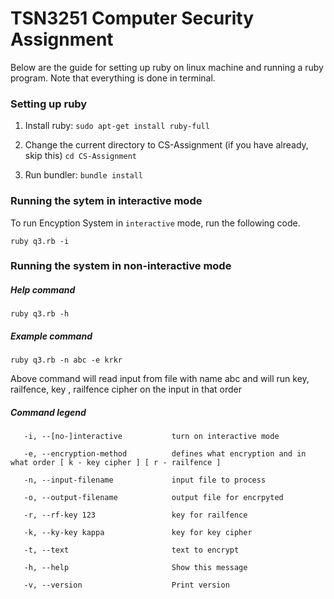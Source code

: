 # TSN3251 Computer Security Assignment

Below are the guide for setting up ruby on linux machine and running a ruby program. Note that everything is done in terminal.

### Setting up ruby
1. Install ruby: 
```sudo apt-get install ruby-full```

2. Change the current directory to CS-Assignment (if you have already, skip this) 
```cd CS-Assignment```

3. Run bundler: 
```bundle install```

### Running the sytem in interactive mode

To run Encyption System in `interactive` mode, run the following code. 

```ruby q3.rb -i ```

### Running the system in non-interactive mode

##### Help command

```ruby q3.rb -h```

##### Example command
```ruby q3.rb -n abc -e krkr```

Above command will read input from file with name abc and will run key, railfence, key , railfence cipher on the input in that order

##### Command legend
```
   -i, --[no-]interactive           turn on interactive mode
   
   -e, --encryption-method          defines what encryption and in what order [ k - key cipher ] [ r - railfence ]
   
   -n, --input-filename             input file to process
   
   -o, --output-filename            output file for encrpyted
   
   -r, --rf-key 123                 key for railfence
   
   -k, --ky-key kappa               key for key cipher
   
   -t, --text                       text to encrypt
   
   -h, --help                       Show this message
   
   -v, --version                    Print version
```
